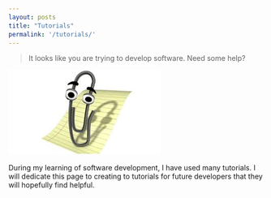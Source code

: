 ```yaml
---
layout: posts
title: "Tutorials"
permalink: '/tutorials/'
---
```

> It looks like you are trying to develop software. Need some help?

![Clippy the paperclip](/images/clippy.png)

During my learning of software development, I have used many tutorials. I will dedicate this page to creating to tutorials for future developers that they will hopefully find helpful.
